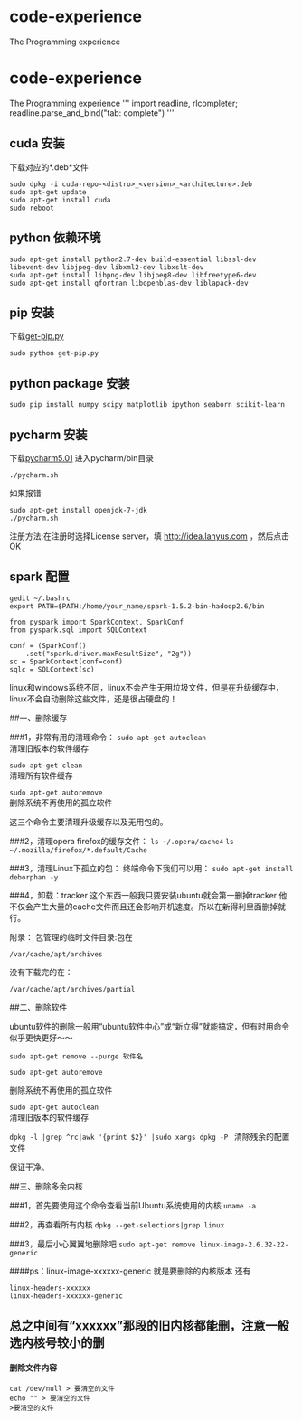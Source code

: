 # code-experience
The  Programming experience
# code-experience
The  Programming experience
'''
import readline, rlcompleter; readline.parse_and_bind("tab: complete")
'''

## cuda 安装
下载对应的*.deb*文件
```
sudo dpkg -i cuda-repo-<distro>_<version>_<architecture>.deb
sudo apt-get update
sudo apt-get install cuda
sudo reboot
```

## python 依赖环境
```
sudo apt-get install python2.7-dev build-essential libssl-dev libevent-dev libjpeg-dev libxml2-dev libxslt-dev
sudo apt-get install libpng-dev libjpeg8-dev libfreetype6-dev
sudo apt-get install gfortran libopenblas-dev liblapack-dev
```

## pip 安装
下载[get-pip.py](https://bootstrap.pypa.io/get-pip.py)
```
sudo python get-pip.py
```

## python package 安装
```
sudo pip install numpy scipy matplotlib ipython seaborn scikit-learn
```

## pycharm 安装
下载[pycharm5.01](https://www.jetbrains.com/pycharm/download/)
进入pycharm/bin目录
```
./pycharm.sh
```
如果报错
```
sudo apt-get install openjdk-7-jdk
./pycharm.sh
```
注册方法:在注册时选择License server，填 http://idea.lanyus.com ，然后点击OK

## spark 配置
```
gedit ~/.bashrc
export PATH=$PATH:/home/your_name/spark-1.5.2-bin-hadoop2.6/bin
```
```
from pyspark import SparkContext, SparkConf
from pyspark.sql import SQLContext

conf = (SparkConf()
    .set("spark.driver.maxResultSize", "2g"))
sc = SparkContext(conf=conf)
sqlc = SQLContext(sc)
```
linux和windows系统不同，linux不会产生无用垃圾文件，但是在升级缓存中，linux不会自动删除这些文件，还是很占硬盘的！

##一、删除缓存

###1，非常有用的清理命令：
```sudo apt-get autoclean    ```            
清理旧版本的软件缓存

```sudo apt-get clean   ```                
清理所有软件缓存

```sudo apt-get autoremove ```        
删除系统不再使用的孤立软件

这三个命令主要清理升级缓存以及无用包的。

###2，清理opera firefox的缓存文件：
```ls ~/.opera/cache4```
```ls ~/.mozilla/firefox/*.default/Cache```

###3，清理Linux下孤立的包：
终端命令下我们可以用：
```sudo apt-get install deborphan -y```

###4，卸载：tracker
这个东西一般我只要安装ubuntu就会第一删掉tracker 他不仅会产生大量的cache文件而且还会影响开机速度。所以在新得利里面删掉就行。

附录：
包管理的临时文件目录:包在
```
/var/cache/apt/archives
```
没有下载完的在：
```
/var/cache/apt/archives/partial
```

##二、删除软件

ubuntu软件的删除一般用“ubuntu软件中心”或“新立得”就能搞定，但有时用命令似乎更快更好～～
```
sudo apt-get remove --purge 软件名
```
```
sudo apt-get autoremove
```         
删除系统不再使用的孤立软件

```sudo apt-get autoclean  ```          
清理旧版本的软件缓存

```dpkg -l |grep ^rc|awk '{print $2}' |sudo xargs dpkg -P ``` 
清除残余的配置文件

保证干净。

##三、删除多余内核

###1，首先要使用这个命令查看当前Ubuntu系统使用的内核
```uname -a```

###2，再查看所有内核
```dpkg --get-selections|grep linux```

###3，最后小心翼翼地删除吧
```sudo apt-get remove linux-image-2.6.32-22-generic```

####ps：linux-image-xxxxxx-generic    就是要删除的内核版本
还有
```
linux-headers-xxxxxx
linux-headers-xxxxxx-generic
```
总之中间有“xxxxxx”那段的旧内核都能删，注意一般选内核号较小的删
-------------------------------------------------------------------------
#### 删除文件内容
```
cat /dev/null > 要清空的文件
echo "" > 要清空的文件
>要清空的文件
```
